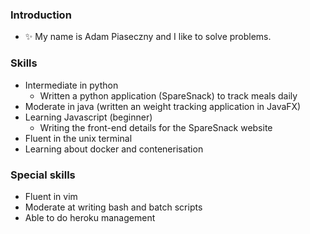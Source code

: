 ### Introduction

- ✨ My name is Adam Piaseczny and I like to solve problems.
### Skills 

- Intermediate in python
  - Written a python application (SpareSnack) to track meals daily
- Moderate in java (written an weight tracking application in JavaFX)
- Learning Javascript (beginner)
  - Writing the front-end details for the SpareSnack website
- Fluent in the unix terminal
- Learning about docker and contenerisation

### Special skills

- Fluent in vim
- Moderate at writing bash and batch scripts
- Able to do heroku management
